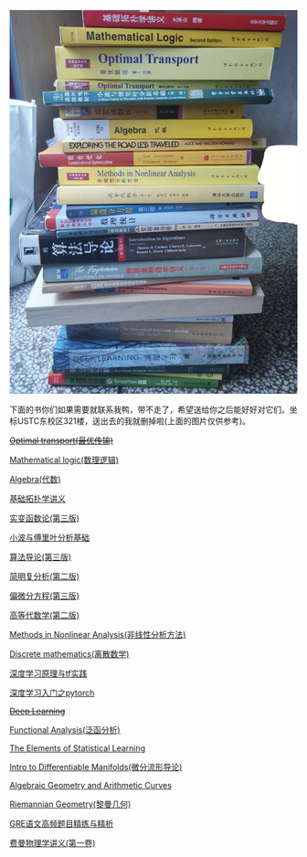 ![](book.jpg)

下面的书你们如果需要就联系我鸭，带不走了，希望送给你之后能好好对它们。坐标USTC东校区321楼，送出去的我就删掉啦(上面的图片仅供参考)。

~~[Optimal transport(最优传输)](https://www.springer.com/gp/book/9783540710493)~~

[Mathematical logic(数理逻辑)](https://www.springer.com/gp/book/9780387942582)

[Algebra(代数)](https://www.springer.com/la/book/9780387905181)

[基础拓扑学讲义](https://www.amazon.cn/dp/B00W76CZ1C)

[实变函数论(第三版)](https://item.jd.com/12063386.html)

[小波与傅里叶分析基础](https://item.jd.com/27426004763.html)

[算法导论(第三版)](https://item.jd.com/11144230.html)

[简明复分析(第二版)](https://item.jd.com/27252230740.html)

[偏微分方程(第三版)](https://item.jd.com/36303549372.html)

[高等代数学(第二版)](https://www.amazon.cn/dp/B016OLNFE6)

[Methods in Nonlinear Analysis(非线性分析方法)](https://www.springer.com/la/book/9783540241331)

[Discrete mathematics(离散数学)](https://www.springer.com/gp/book/9780387955841)

[深度学习原理与tf实践](https://item.jd.com/12186034.html)

[深度学习入门之pytorch](https://github.com/L1aoXingyu/code-of-learn-deep-learning-with-pytorch)

~~[Deep Learning](https://www.deeplearningbook.org/)~~

[Functional Analysis(泛函分析)](https://item.jd.com/1245556866.html)

[The Elements of Statistical Learning](https://www.amazon.com/Elements-Statistical-Learning-Prediction-Statistics/dp/0387848576)

[Intro to Differentiable Manifolds(微分流形导论)](https://www.springer.com/kr/book/9780387954776)

[Algebraic Geometry and Arithmetic Curves](https://www.math.u-bordeaux.fr/~qliu/Book/)

[Riemannian Geometry(黎曼几何)](https://press.princeton.edu/titles/486.html)

[GRE语文高频题目精练与精析](https://www.amazon.com/GRE%E8%AF%AD%E6%96%87%E9%AB%98%E9%A2%91%E9%A2%98%E7%9B%AE%E7%B2%BE%E7%BB%83%E4%B8%8E%E7%B2%BE%E6%9E%90-Chinese-%E9%99%88%E7%90%A6-%E4%B8%BB%E7%BC%96-ebook/dp/B071YP7HST)

[费曼物理学讲义(第一卷)](https://book.douban.com/subject/1437852/)

